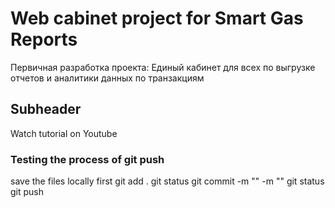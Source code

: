# Web cabinet project for Smart Gas Reports

Первичная разработка проекта: Единый кабинет для всех по выгрузке отчетов и аналитики данных по транзакциям

## Subheader

Watch tutorial on Youtube

### Testing the process of git push
save the files locally first
git add .
git status
git commit -m "" -m ""
git status
git push